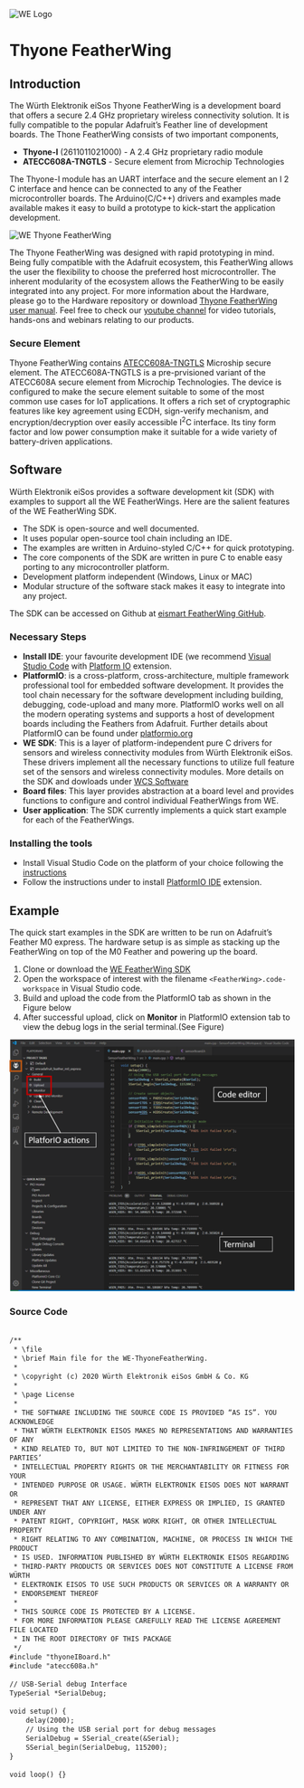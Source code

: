 ![WE Logo](../assets/Würth_Elektronik_Logo.svg.png)

# Thyone FeatherWing

## Introduction

The Würth Elektronik eiSos Thyone FeatherWing is a development board that offers a secure 2.4 GHz proprietary wireless connectivity solution. It is fully compatible to the popular Adafruit’s Feather line of development boards. The Thone FeatherWing consists of two important components,

* **Thyone-I** (2611011021000) - A 2.4 GHz proprietary radio module
* **ATECC608A-TNGTLS** - Secure element from Microchip Technologies

The Thyone-I module has an UART interface and the secure element an I 2 C interface and hence can be connected to any of the Feather microcontroller boards. The Arduino(C/C++) drivers and examples made available makes it easy to build a prototype to kick-start the application development.

![WE Thyone FeatherWing](assets/ThyoneFeatheWing.png)

The Thyone FeatherWing was designed with rapid prototyping in mind. Being fully compatible with the Adafruit ecosystem, this FeatherWing allows the user the flexibility to choose the preferred host microcontroller. The inherent modularity of the ecosystem allows the FeatherWing to be easily integrated into any project.
For more information about the Hardware, please go to the Hardware repository or download [Thyone FeatherWing user manual](link.to.com\document).
Feel free to check our [youtube channel](www.youtube.com/user/WuerthElektronik/videos) for video tutorials, hands-ons and webinars relating to our products.

### Secure Element

Thyone FeatherWing contains [ATECC608A-TNGTLS](www.microchip.com/wwwproducts/en/ATECC608A) Microship secure element. The ATECC608A-TNGTLS is a pre-prvisioned variant of the ATECC608A secure element from Microchip Technologies. The device is configured to make the secure element suitable to some of the most common use cases for IoT applications. It offers a rich set of cryptographic features like key agreement using ECDH, sign-verify mechanism, and encryption/decryption over easily accessible I<sup>2</sup>C interface. Its tiny form factor and low power consumption make it suitable for a wide variety of battery-driven applications.


## Software 

Würth Elektronik eiSos provides a software development kit (SDK) with examples to support all the WE FeatherWings. Here are the salient features of the WE FeatherWing SDK.

* The SDK is open-source and well documented.
* It uses popular open-source tool chain including an IDE.
* The examples are written in Arduino-styled C/C++ for quick prototyping.
* The core components of the SDK are written in pure C to enable easy porting to any microcontroller platform.
* Development platform independent (Windows, Linux or MAC)
*  Modular structure of the software stack makes it easy to integrate into any project.

The SDK can be accessed on Github at [eismart FeatherWing GitHub](/../../).

### Necessary Steps

* **Install IDE**: your favourite development IDE (we recommend [Visual Studio Code](https://code.visualstudio.com/) with [Platform IO](https://platformio.org/) extension.
* **PlatformIO**: is a cross-platform, cross-architecture, multiple framework professional tool for embedded software development. It provides the tool chain necessary for the software development including building, debugging, code-upload and many more. PlatformIO works well on all the modern operating systems and supports a host of development boards including the Feathers from Adafruit. Further details about PlatformIO can be found under [platformio.org](https://platformio.org/)
* **WE SDK**: This is a layer of platform-independent pure C drivers for sensors and wireless connectivity modules from Würth Elektronik eiSos. These drivers implement all the necessary functions to utilize full feature set of the sensors and wireless connectivity modules. More details on the SDK and dowloads under [WCS Software](we-online.com/wcs-software)
* **Board files**: This layer provides abstraction at a board level and provides functions to configure and control individual FeatherWings from WE.
* **User application**: The SDK currently implements a quick start example for each of the FeatherWings.

### Installing the tools

* Install Visual Studio Code on the platform of your choice following the [instructions](code.visualstudio.com/docs)
* Follow the instructions under to install [PlatformIO IDE](platformio.org/install/ide?install=vscode) extension.


## Example

The quick start examples in the SDK are written to be run on Adafruit’s Feather M0 express. The hardware setup is as simple as stacking up the FeatherWing on top of the M0 Feather and powering up the board.

1. Clone or download the [WE FeatherWing SDK](/)
2. Open the workspace of interest with the filename `<FeatherWing>.code-workspace` in Visual Studio code.
3. Build and upload the code from the PlatformIO tab as shown in the Figure below
4. After successful upload, click on **Monitor** in PlatformIO extension tab to view the debug logs in the serial terminal.(See Figure)


![Running quick start example](assets/VSCode.png)


### Source Code

```

/**
 * \file
 * \brief Main file for the WE-ThyoneFeatherWing.
 *
 * \copyright (c) 2020 Würth Elektronik eiSos GmbH & Co. KG
 *
 * \page License
 *
 * THE SOFTWARE INCLUDING THE SOURCE CODE IS PROVIDED “AS IS”. YOU ACKNOWLEDGE
 * THAT WÜRTH ELEKTRONIK EISOS MAKES NO REPRESENTATIONS AND WARRANTIES OF ANY
 * KIND RELATED TO, BUT NOT LIMITED TO THE NON-INFRINGEMENT OF THIRD PARTIES’
 * INTELLECTUAL PROPERTY RIGHTS OR THE MERCHANTABILITY OR FITNESS FOR YOUR
 * INTENDED PURPOSE OR USAGE. WÜRTH ELEKTRONIK EISOS DOES NOT WARRANT OR
 * REPRESENT THAT ANY LICENSE, EITHER EXPRESS OR IMPLIED, IS GRANTED UNDER ANY
 * PATENT RIGHT, COPYRIGHT, MASK WORK RIGHT, OR OTHER INTELLECTUAL PROPERTY
 * RIGHT RELATING TO ANY COMBINATION, MACHINE, OR PROCESS IN WHICH THE PRODUCT
 * IS USED. INFORMATION PUBLISHED BY WÜRTH ELEKTRONIK EISOS REGARDING
 * THIRD-PARTY PRODUCTS OR SERVICES DOES NOT CONSTITUTE A LICENSE FROM WÜRTH
 * ELEKTRONIK EISOS TO USE SUCH PRODUCTS OR SERVICES OR A WARRANTY OR
 * ENDORSEMENT THEREOF
 *
 * THIS SOURCE CODE IS PROTECTED BY A LICENSE.
 * FOR MORE INFORMATION PLEASE CAREFULLY READ THE LICENSE AGREEMENT FILE LOCATED
 * IN THE ROOT DIRECTORY OF THIS PACKAGE
 */
#include "thyoneIBoard.h"
#include "atecc608a.h"

// USB-Serial debug Interface
TypeSerial *SerialDebug;

void setup() {
    delay(2000);
    // Using the USB serial port for debug messages
    SerialDebug = SSerial_create(&Serial);
    SSerial_begin(SerialDebug, 115200);
}

void loop() {}


```
